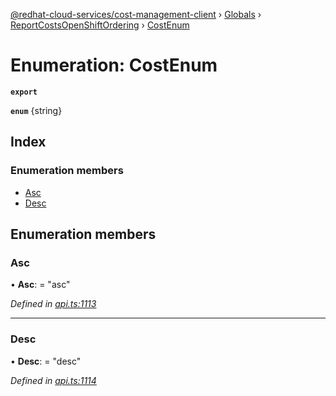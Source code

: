 [@redhat-cloud-services/cost-management-client](../README.md) › [Globals](../globals.md) › [ReportCostsOpenShiftOrdering](../modules/reportcostsopenshiftordering.md) › [CostEnum](reportcostsopenshiftordering.costenum.md)

# Enumeration: CostEnum

**`export`** 

**`enum`** {string}

## Index

### Enumeration members

* [Asc](reportcostsopenshiftordering.costenum.md#asc)
* [Desc](reportcostsopenshiftordering.costenum.md#desc)

## Enumeration members

###  Asc

• **Asc**: = "asc"

*Defined in [api.ts:1113](https://github.com/RedHatInsights/javascript-clients/blob/master/packages/cost-management/api.ts#L1113)*

___

###  Desc

• **Desc**: = "desc"

*Defined in [api.ts:1114](https://github.com/RedHatInsights/javascript-clients/blob/master/packages/cost-management/api.ts#L1114)*
